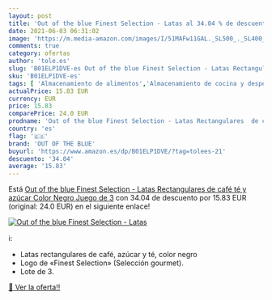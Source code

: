 ```yaml
---
layout: post
title: 'Out of the blue Finest Selection - Latas al 34.04 % de descuento'
date: 2021-06-03 06:31:02
image: 'https://m.media-amazon.com/images/I/51MAFw11GAL._SL500_._SL400_.jpg'
comments: true
category: ofertas
author: 'tole.es'
slug: 'B01ELP1DVE-es Out of the blue Finest Selection - Latas Rectangulares de...'
sku: 'B01ELP1DVE-es'
tags: [ 'Almacenamiento de alimentos','Almacenamiento de cocina y despensa','Botes para alimentos','Hogar y cocina','Utensilios para café y té','azúcar','café','out of the blue', ]
actualPrice: 15.83 EUR
currency: EUR
price: 15.83
comparePrice: 24.0 EUR
prodname: 'Out of the blue Finest Selection - Latas Rectangulares  de café  té y azúcar  Color Negro  Juego de 3'
country: 'es'
flag: '🇪🇸'
brand: 'OUT OF THE BLUE'
buyurl: 'https://www.amazon.es/dp/B01ELP1DVE/?tag=tolees-21'
descuento: '34.04'
average: '15.83'
---
```


Está [Out of the blue Finest Selection - Latas Rectangulares  de café  té y azúcar  Color Negro  Juego de 3](https://www.amazon.es/dp/B01ELP1DVE/?tag=tolees-21) con 34.04 de descuento por 15.83 EUR (original: 24.0 EUR) en el siguiente enlace!

[![Out of the blue Finest Selection - Latas](https://m.media-amazon.com/images/I/51MAFw11GAL._SL500_._SL400_.jpg)](https://www.amazon.es/dp/B01ELP1DVE/?tag=tolees-21)

ℹ️:

- Latas rectangulares de café, azúcar y té, color negro
- Logo de «Finest Selection» (Selección gourmet).
- Lote de 3.

[🛒 Ver la oferta!!](https://www.amazon.es/dp/B01ELP1DVE/?tag=tolees-21)
